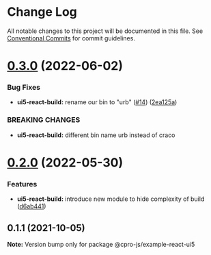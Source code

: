 # Change Log

All notable changes to this project will be documented in this file.
See [Conventional Commits](https://conventionalcommits.org) for commit guidelines.

# [0.3.0](https://github.com/cpro-js/react-build-tools/compare/@cpro-js/example-react-ui5@0.2.0...@cpro-js/example-react-ui5@0.3.0) (2022-06-02)

### Bug Fixes

- **ui5-react-build:** rename our bin to "urb" ([#14](https://github.com/cpro-js/react-build-tools/issues/14)) ([2ea125a](https://github.com/cpro-js/react-build-tools/commit/2ea125ab6f90d6efc17201a1e11d7ebaa6f89a9b))

### BREAKING CHANGES

- **ui5-react-build:** different bin name urb instead of craco

# [0.2.0](https://github.com/cpro-js/react-build-tools/compare/@cpro-js/example-react-ui5@0.1.1...@cpro-js/example-react-ui5@0.2.0) (2022-05-30)

### Features

- **ui5-react-build:** introduce new module to hide complexity of build ([d6ab441](https://github.com/cpro-js/react-build-tools/commit/d6ab4417b189ef6720876fdfe8cc3aa422d260aa))

## 0.1.1 (2021-10-05)

**Note:** Version bump only for package @cpro-js/example-react-ui5
